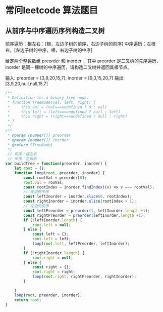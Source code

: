 # 常问leetcode 算法题目


## 从前序与中序遍历序列构造二叉树
前序遍历：根左右：[根，左边子树的前序，右边子树的前序]
中序遍历：左根右，[左边子树的中序，根，右边子树的中序]

给定两个整数数组 preorder 和 inorder ，其中 preorder 是二叉树的先序遍历， inorder 是同一棵树的中序遍历，请构造二叉树并返回其根节点。

输入: preorder = [3,9,20,15,7], inorder = [9,3,15,20,7]
输出: [3,9,20,null,null,15,7]

```js
/**
 * Definition for a binary tree node.
 * function TreeNode(val, left, right) {
 *     this.val = (val===undefined ? 0 : val)
 *     this.left = (left===undefined ? null : left)
 *     this.right = (right===undefined ? null : right)
 * }
 */
/**
 * @param {number[]} preorder
 * @param {number[]} inorder
 * @return {TreeNode}
 */
 // 前序：根左右
 // 中序：左根右
var buildTree = function(preorder, inorder) {
    let root = {};
    function loop(root, preorder, inorder) {
        const rootVal = preorder[0];
        root.val = rooVal;
        const rootIndex = inorder.findIndex((v) => v === rootVal);
        // 左边的中序
        const leftInorder = inorder.slice(0, rootIndex);
        const rightInorder = inorder.slice(rootIndex + 1);
        // 左边的前序
        const leftPreorder = preorder(1, leftInorder.length +1);
        const rightPreorder = preorder(leftInorder.length +1);
        if (!leftInorder.length) {
            root.left = null;
        } else {
            const left = {};
            root.left = left;
            loop(root.left, leftPreorder, leftInorder);
        }
        if (!rightInorder.length) {
            root.right = null;
        } else {
            const right = {};
            root.right = right;
            loop(root.right, rightPreorder, rightInorder);
        }

    }
    loop(root, preorder, inorder);
    return root;
}
```







